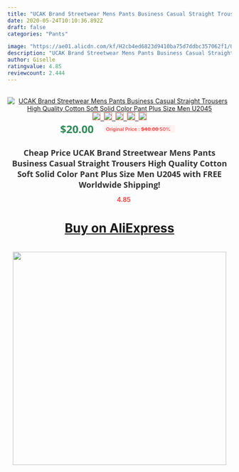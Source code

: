 ```yaml
---
title: "UCAK Brand Streetwear Mens Pants Business Casual Straight Trousers High Quality Cotton Soft Solid Color Pant Plus Size Men U2045"
date: 2020-05-24T10:10:36.892Z
draft: false
categories: "Pants"

image: "https://ae01.alicdn.com/kf/H2cb4ed6823d9410ba75d7ddbc357062f1/UCAK-Brand-Streetwear-Mens-Pants-Business-Casual-Straight-Trousers-High-Quality-Cotton-Soft-Solid-Color-Pant.jpg"
description: "UCAK Brand Streetwear Mens Pants Business Casual Straight Trousers High Quality Cotton Soft Solid Color Pant Plus Size Men U2045"
author: Giselle
ratingvalue: 4.85
reviewcount: 2.444
---
```

<br>
<div style="text-align: center;">
<a href="https://s.click.aliexpress.com/e/_AoyZJf" target="_blank" rel="nofollow noopener noreferrer"><img alt="UCAK Brand Streetwear Mens Pants Business Casual Straight Trousers High Quality Cotton Soft Solid Color Pant Plus Size Men U2045" class="magnifier-image" src="https://ae01.alicdn.com/kf/H2cb4ed6823d9410ba75d7ddbc357062f1/UCAK-Brand-Streetwear-Mens-Pants-Business-Casual-Straight-Trousers-High-Quality-Cotton-Soft-Solid-Color-Pant.jpg_640x640.jpg">
<br>
<img style="border:1px solid salmon" src="https://ae01.alicdn.com/kf/H2cb4ed6823d9410ba75d7ddbc357062f1/UCAK-Brand-Streetwear-Mens-Pants-Business-Casual-Straight-Trousers-High-Quality-Cotton-Soft-Solid-Color-Pant.jpg_120x120.jpg">&nbsp;&nbsp;<img style="border:1px solid salmon" src="https://ae01.alicdn.com/kf/Hc3f68b8887f744cc936e66ab5b0a9cae5/UCAK-Brand-Streetwear-Mens-Pants-Business-Casual-Straight-Trousers-High-Quality-Cotton-Soft-Solid-Color-Pant.jpg_120x120.jpg">&nbsp;&nbsp;<img style="border:1px solid salmon" src="https://ae01.alicdn.com/kf/Hb53d0305c59e4b49b8b1aefb07849da7R/UCAK-Brand-Streetwear-Mens-Pants-Business-Casual-Straight-Trousers-High-Quality-Cotton-Soft-Solid-Color-Pant.jpg_120x120.jpg">&nbsp;&nbsp;<img style="border:1px solid salmon" src="https://ae01.alicdn.com/kf/Hb4614f23c7c74c89ada8c34efcc01eabf/UCAK-Brand-Streetwear-Mens-Pants-Business-Casual-Straight-Trousers-High-Quality-Cotton-Soft-Solid-Color-Pant.jpg_120x120.jpg">&nbsp;&nbsp;<img style="border:1px solid salmon" src="https://ae01.alicdn.com/kf/H37f6317911f14b1f8a63e1d407fa4ae4c/UCAK-Brand-Streetwear-Mens-Pants-Business-Casual-Straight-Trousers-High-Quality-Cotton-Soft-Solid-Color-Pant.jpg_120x120.jpg"></a></div><br0>
<div style="text-align: center;"><span style="background-color: white; border: 0px; box-sizing: border-box; color: seagreen; display: inline-block; font-family: &quot;open sans&quot; , &quot;arial&quot; , &quot;helvetica&quot; , sans-serif , &quot;heiti&quot;; font-size: 24px; font-stretch: inherit; font-weight: 700; line-height: inherit; margin: 0px 10px 0px 0px; padding: 0px; vertical-align: middle;">$20.00 </span>
<span style="background: rgb(255 , 241 , 241); border-radius: 3px; border: 0px; box-sizing: border-box; color: #ff4747; display: inline-block; font-family: inherit; font-size: 12px; font-stretch: inherit; font-style: inherit; font-variant: inherit; font-weight: 600; line-height: inherit; margin: 0px; padding: 2px 5px; transform: scale(0.9); vertical-align: middle;">Original Price : <b style="text-decoration: line-through;">$40.00 </b> 50%&nbsp;&nbsp;</span></div>
<h1 style="color: #333333; display: inline-block; font-family: &quot;open sans&quot; , &quot;arial&quot; , &quot;helvetica&quot; , sans-serif , &quot;heiti&quot;; font-size: 18px; font-stretch: inherit; font-weight: 700; text-align: center;">Cheap Price UCAK Brand Streetwear Mens Pants Business Casual Straight Trousers High Quality Cotton Soft Solid Color Pant Plus Size Men U2045 with FREE Worldwide Shipping!</h1>
<div style="color: #ff4747; text-align: center;">
<img src="https://4.bp.blogspot.com/-M0ZcTcb-5uY/XleCXlxnR4I/AAAAAAAAAEc/OrjgMkXV1oMQFaCRZj5HQwOCBcu3w1FegCPcBGAYYCw/s1600/star.png" style="height: 15px;">&nbsp;<b>4.85</b></div>
<div class="button_cont" align="center"><a class="buynow_a" href="https://s.click.aliexpress.com/e/_AoyZJf" target="_blank" rel="nofollow noopener noreferrer"><H1>Buy on AliExpress</H1></a></div><br>
<div class="separator" style="clear: both; text-align: center;">
<img src="https://lh3.googleusercontent.com/-pTy5HemUv9M/XlePHvY0dAI/AAAAAAAAAE4/0nX5iRUoIWY8eMW9Dpxeirr157OZliDIgCLcBGAsYHQ/s1600/badge.gif" width="480">
</div>
